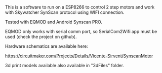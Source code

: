 This is a software to run on a ESP8266 to control 2 step motors and work with Skywatcher SynScan protocol using WIFI connection.

Tested with EQMOD and Android Synscan PRO.

EQMOD only works with serial comm port, so SerialCom2Wifi app must be used (check the project on github).

Hardware schematics are available here: 

https://circuitmaker.com/Projects/Details/Vicente-Sirvent/SynscanMotor

3d print models available also available in "3dFiles" folder.
